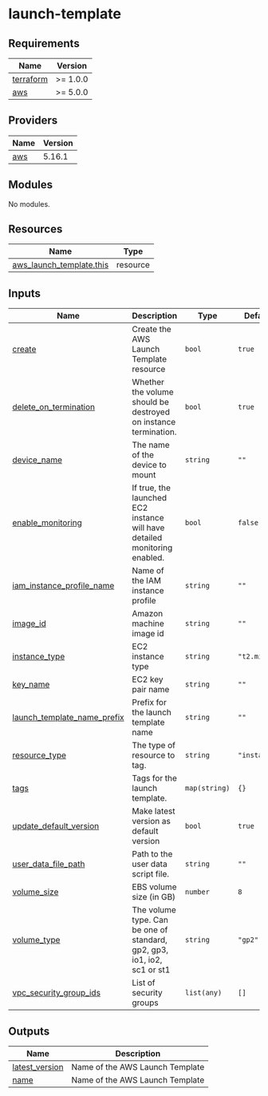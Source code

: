 # launch-template

<!-- BEGINNING OF PRE-COMMIT-TERRAFORM DOCS HOOK -->
## Requirements

| Name | Version |
|------|---------|
| <a name="requirement_terraform"></a> [terraform](#requirement\_terraform) | >= 1.0.0 |
| <a name="requirement_aws"></a> [aws](#requirement\_aws) | >= 5.0.0 |

## Providers

| Name | Version |
|------|---------|
| <a name="provider_aws"></a> [aws](#provider\_aws) | 5.16.1 |

## Modules

No modules.

## Resources

| Name | Type |
|------|------|
| [aws_launch_template.this](https://registry.terraform.io/providers/hashicorp/aws/latest/docs/resources/launch_template) | resource |

## Inputs

| Name | Description | Type | Default | Required |
|------|-------------|------|---------|:--------:|
| <a name="input_create"></a> [create](#input\_create) | Create the AWS Launch Template resource | `bool` | `true` | no |
| <a name="input_delete_on_termination"></a> [delete\_on\_termination](#input\_delete\_on\_termination) | Whether the volume should be destroyed on instance termination. | `bool` | `true` | no |
| <a name="input_device_name"></a> [device\_name](#input\_device\_name) | The name of the device to mount | `string` | `""` | no |
| <a name="input_enable_monitoring"></a> [enable\_monitoring](#input\_enable\_monitoring) | If true, the launched EC2 instance will have detailed monitoring enabled. | `bool` | `false` | no |
| <a name="input_iam_instance_profile_name"></a> [iam\_instance\_profile\_name](#input\_iam\_instance\_profile\_name) | Name of the IAM instance profile | `string` | `""` | no |
| <a name="input_image_id"></a> [image\_id](#input\_image\_id) | Amazon machine image id | `string` | `""` | no |
| <a name="input_instance_type"></a> [instance\_type](#input\_instance\_type) | EC2 instance type | `string` | `"t2.micro"` | no |
| <a name="input_key_name"></a> [key\_name](#input\_key\_name) | EC2 key pair name | `string` | `""` | no |
| <a name="input_launch_template_name_prefix"></a> [launch\_template\_name\_prefix](#input\_launch\_template\_name\_prefix) | Prefix for the launch template name | `string` | `""` | no |
| <a name="input_resource_type"></a> [resource\_type](#input\_resource\_type) | The type of resource to tag. | `string` | `"instance"` | no |
| <a name="input_tags"></a> [tags](#input\_tags) | Tags for the launch template. | `map(string)` | `{}` | no |
| <a name="input_update_default_version"></a> [update\_default\_version](#input\_update\_default\_version) | Make latest version as default version | `bool` | `true` | no |
| <a name="input_user_data_file_path"></a> [user\_data\_file\_path](#input\_user\_data\_file\_path) | Path to the user data script file. | `string` | `""` | no |
| <a name="input_volume_size"></a> [volume\_size](#input\_volume\_size) | EBS volume size (in GB) | `number` | `8` | no |
| <a name="input_volume_type"></a> [volume\_type](#input\_volume\_type) | The volume type. Can be one of standard, gp2, gp3, io1, io2, sc1 or st1 | `string` | `"gp2"` | no |
| <a name="input_vpc_security_group_ids"></a> [vpc\_security\_group\_ids](#input\_vpc\_security\_group\_ids) | List of security groups | `list(any)` | `[]` | no |

## Outputs

| Name | Description |
|------|-------------|
| <a name="output_latest_version"></a> [latest\_version](#output\_latest\_version) | Name of the AWS Launch Template |
| <a name="output_name"></a> [name](#output\_name) | Name of the AWS Launch Template |
<!-- END OF PRE-COMMIT-TERRAFORM DOCS HOOK -->
